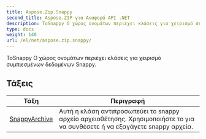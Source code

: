 ```yaml
---
title: Aspose.Zip.Snappy
second_title: Aspose.ZIP για Αναφορά API .NET
description: ΤοSnappy Ο χώρος ονομάτων περιέχει κλάσεις για χειρισμό συμπιεσμένων δεδομένων Snappy.
type: docs
weight: 140
url: /el/net/aspose.zip.snappy/
---
```

ΤοSnappy Ο χώρος ονομάτων περιέχει κλάσεις για χειρισμό συμπιεσμένων δεδομένων Snappy.

## Τάξεις

| Τάξη | Περιγραφή |
| --- | --- |
| [SnappyArchive](./snappyarchive/) | Αυτή η κλάση αντιπροσωπεύει το snappy αρχείο αρχειοθέτησης. Χρησιμοποιήστε το για να συνθέσετε ή να εξαγάγετε snappy αρχεία. |



